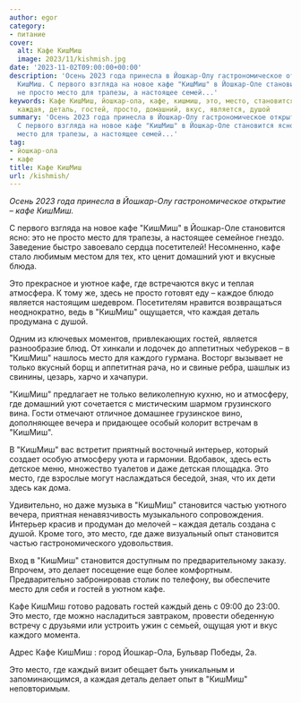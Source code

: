 ```yaml
---
author: egor
category:
- питание
cover:
  alt: Кафе КишМиш
  image: 2023/11/kishmish.jpg
date: '2023-11-02T09:00:00+00:00'
description: 'Осень 2023 года принесла в Йошкар-Олу гастрономическое открытие – кафе
  КишМиш. С первого взгляда на новое кафе "КишМиш" в Йошкар-Оле становится ясно: это
  не просто место для трапезы, а настоящее семей...'
keywords: Кафе КишМиш, йошкар-ола, кафе, кишмиш, это, место, становится, йошкар, уют,
  каждая, деталь, гостей, просто, домашний, вкус, является, душой
summary: 'Осень 2023 года принесла в Йошкар-Олу гастрономическое открытие – кафе КишМиш.
  С первого взгляда на новое кафе "КишМиш" в Йошкар-Оле становится ясно: это не просто
  место для трапезы, а настоящее семей...'
tag:
- йошкар-ола
- кафе
title: Кафе КишМиш
url: /kishmish/
---
```


_Осень 2023 года принесла в Йошкар-Олу гастрономическое открытие – кафе КишМиш._

С первого взгляда на новое кафе "КишМиш" в Йошкар-Оле становится ясно: это не просто место для трапезы, а настоящее семейное гнездо. Заведение быстро завоевало сердца посетителей! Несомненно, кафе стало любимым местом для тех, кто ценит домашний уют и вкусные блюда.

Это прекрасное и уютное кафе, где встречаются вкус и теплая атмосфера. К тому же, здесь не просто готовят еду – каждое блюдо является настоящим шедевром. Посетителям нравится возвращаться неоднократно, ведь в "КишМиш" ощущается, что каждая деталь продумана с душой.

Одним из ключевых моментов, привлекающих гостей, является разнообразие блюд. От хинкали и лодочек до аппетитных чебуреков – в "КишМиш" нашлось место для каждого гурмана. Восторг вызывает не только вкусный борщ и аппетитная рача, но и свиные ребра, шашлык из свинины, цезарь, харчо и хачапури.

"КишМиш" предлагает не только великолепную кухню, но и атмосферу, где домашний уют сочетается с мистическим шармом грузинского вина. Гости отмечают отличное домашнее грузинское вино, дополняющее вечера и придающее особый колорит встречам в "КишМиш".

В "КишМиш" вас встретит приятный восточный интерьер, который создает особую атмосферу уюта и гармонии. Вдобавок, здесь есть детское меню, множество туалетов и даже детская площадка. Это место, где взрослые могут наслаждаться беседой, зная, что их дети здесь как дома.

Удивительно, но даже музыка в "КишМиш" становится частью уютного вечера, приятная ненавязчивость музыкального сопровождения. Интерьер красив и продуман до мелочей – каждая деталь создана с душой. Кроме того, это место, где даже визуальный опыт становится частью гастрономического удовольствия.

Вход в "КишМиш" становится доступным по предварительному заказу. Впрочем, это делает посещение еще более комфортным. Предварительно забронировав столик по телефону, вы обеспечите место для себя и гостей в уютном кафе.

Кафе КишМиш готово радовать гостей каждый день с 09:00 до 23:00. Это место, где можно насладиться завтраком, провести обеденную встречу с друзьями или устроить ужин с семьей, ощущая уют и вкус каждого момента.

Адрес Кафе КишМиш : город Йошкар-Ола, Бульвар Победы, 2а.

Это место, где каждый визит обещает быть уникальным и запоминающимся, а каждая деталь делает опыт в "КишМиш" неповторимым.